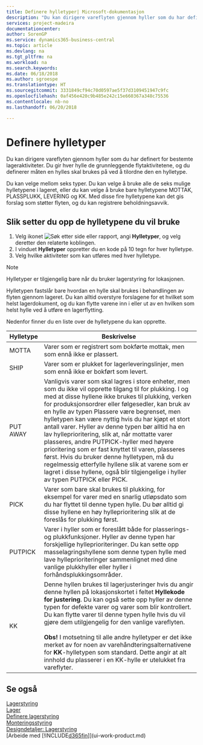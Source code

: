 ```yaml
---
title: Definere hylletyper| Microsoft-dokumentasjon
description: "Du kan dirigere vareflyten gjennom hyller som du har definert for bestemte lageraktiviteter. Du gir hver hylle de grunnleggende flytaktivitetene, og du definerer måten en hylles skal brukes på ved å tilordne den en hylletype."
services: project-madeira
documentationcenter: 
author: SorenGP
ms.service: dynamics365-business-central
ms.topic: article
ms.devlang: na
ms.tgt_pltfrm: na
ms.workload: na
ms.search.keywords: 
ms.date: 06/18/2018
ms.author: sgroespe
ms.translationtype: HT
ms.sourcegitcommit: 3331849cf94c70d0597ae5f37d3109451947c9fc
ms.openlocfilehash: 0af456e420c9b485e242c15e660367a348c75536
ms.contentlocale: nb-no
ms.lasthandoff: 06/20/2018

---
```

# <a name="set-up-bin-types"></a>Definere hylletyper
Du kan dirigere vareflyten gjennom hyller som du har definert for bestemte lageraktiviteter. Du gir hver hylle de grunnleggende flytaktivitetene, og du definerer måten en hylles skal brukes på ved å tilordne den en hylletype.  

Du kan velge mellom seks typer. Du kan velge å bruke alle de seks mulige hylletypene i lageret, eller du kan velge å bruke bare hylletypene MOTTAK, PLASSPLUKK, LEVERING og KK. Med disse fire hylletypene kan det gis forslag som støtter flyten, og du kan registrere beholdningsavvik.  

## <a name="to-set-up-the-bin-types-you-want-to-use"></a>Slik setter du opp de hylletypene du vil bruke  
1.  Velg ikonet ![Søk etter side eller rapport](media/ui-search/search_small.png "Søk etter side eller rapport"), angi **Hylletyper**, og velg deretter den relaterte koblingen.  
2.  I vinduet **Hylletyper** oppretter du en kode på 10 tegn for hver hylletype.  
3.  Velg hvilke aktiviteter som kan utføres med hver hylletype.  

> [!NOTE]  
>  Hylletyper er tilgjengelig bare når du bruker lagerstyring for lokasjonen.  

Hylletypen fastslår bare hvordan en hylle skal brukes i behandlingen av flyten gjennom lageret. Du kan alltid overstyre forslagene for et hvilket som helst lagerdokument, og du kan flytte varene inn i eller ut av en hvilken som helst hylle ved å utføre en lagerflytting.  

Nedenfor finner du en liste over de hylletypene du kan opprette.  

|Hylletype|Beskrivelse|  
|------------------|---------------------------------------|  
|MOTTA|Varer som er registrert som bokførte mottak, men som ennå ikke er plassert.|  
|SHIP|Varer som er plukket for lagerleveringslinjer, men som ennå ikke er bokført som levert.|  
|PUT AWAY|Vanligvis varer som skal lagres i store enheter, men som du ikke vil opprette tilgang til for plukking. I og med at disse hyllene ikke brukes til plukking, verken for produksjonsordrer eller følgesedler, kan bruk av en hylle av typen Plassere være begrenset, men hylletypen kan være nyttig hvis du har kjøpt et stort antall varer. Hyller av denne typen bør alltid ha en lav hylleprioritering, slik at, når mottatte varer plasseres, andre PUTPICK-hyller med høyere prioritering som er fast knyttet til varen, plasseres først. Hvis du bruker denne hylletypen, må du regelmessig etterfylle hyllene slik at varene som er lagret i disse hyllene, også blir tilgjengelige i hyller av typen PUTPICK eller PICK.|  
|PICK|Varer som bare skal brukes til plukking, for eksempel for varer med en snarlig utløpsdato som du har flyttet til denne typen hylle. Du bør alltid gi disse hyllene en høy hylleprioritering slik at de foreslås for plukking først.|  
|PUTPICK|Varer i hyller som er foreslått både for plasserings- og plukkfunksjoner. Hyller av denne typen har forskjellige hylleprioriteringer. Du kan sette opp masselagringshyllene som denne typen hylle med lave hylleprioriteringer sammenlignet med dine vanlige plukkhyller eller hyller i forhåndsplukkingsområder.|  
|KK|Denne hyllen brukes til lagerjusteringer hvis du angir denne hyllen på lokasjonskortet i feltet **Hyllekode for justering**. Du kan også sette opp hyller av denne typen for defekte varer og varer som blir kontrollert. Du kan flytte varer til denne typen hylle hvis du vil gjøre dem utilgjengelig for den vanlige vareflyten.<br /><br /> **Obs!** I motsetning til alle andre hylletyper er det ikke merket av for noen av varehåndteringsalternativene for **KK**-hylletypen som standard. Dette angir at alt innhold du plasserer i en KK-hylle er utelukket fra vareflyter.|  

## <a name="see-also"></a>Se også
[Lagerstyring](warehouse-manage-warehouse.md)  
[Lager](inventory-manage-inventory.md)  
[Definere lagerstyring](warehouse-setup-warehouse.md)     
[Monteringsstyring](assembly-assemble-items.md)    
[Designdetaljer: Lagerstyring](design-details-warehouse-management.md)  
[Arbeide med [!INCLUDE[d365fin](includes/d365fin_md.md)]](ui-work-product.md)

